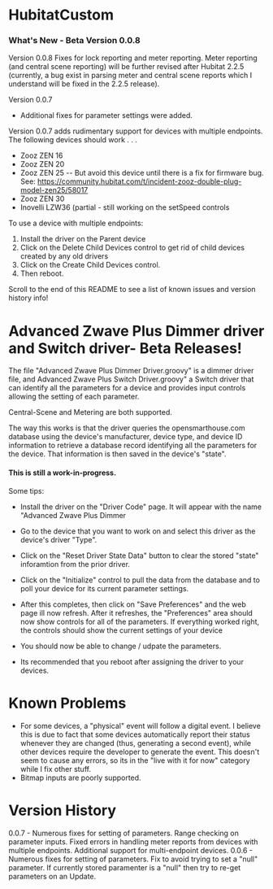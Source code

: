 # HubitatCustom
### What's New - Beta Version 0.0.8
Version 0.0.8
Fixes for lock reporting and meter reporting. Meter reporting (and central scene reporting) will be further revised after Hubitat 2.2.5 (currently, a bug exist in parsing meter and central scene reports which I understand will be fixed in the 2.2.5 release).

Version 0.0.7
- Additional fixes for parameter settings were added.

Version 0.0.7 adds rudimentary support for devices with multiple endpoints.  The following devices should work . . .
* Zooz ZEN 16
* Zooz ZEN 20 
* Zooz ZEN 25 -- But avoid this device until there is a fix for firmware bug. See: https://community.hubitat.com/t/incident-zooz-double-plug-model-zen25/58017
* Zooz ZEN 30
* Inovelli LZW36 (partial - still working on the setSpeed controls

To use a device with multiple endpoints:
1. Install the driver on the Parent device
2. Click on the Delete Child Devices control to get rid of child devices created by any old drivers
3. Click on the Create Child Devices control. 
4. Then reboot.


Scroll to the end of this README to see a list of known issues and version history info!

# Advanced Zwave Plus Dimmer driver  and Switch driver- Beta Releases!

The file "Advanced Zwave Plus Dimmer Driver.groovy" is a dimmer driver file, and Advanced Zwave Plus Switch Driver.groovy" a Switch driver that can identify all the parameters for a device and provides input controls allowing the setting of each parameter.

Central-Scene and Metering are both supported.

The way this works is that the driver queries the opensmarthouse.com database using the device's manufacturer, device type, and device ID information to retrieve a database record identifying all the parameters for the device. That information is then saved in the device's "state".

#### This is still a work-in-progress. 

Some tips:
* Install the driver on the "Driver Code" page. It will appear with the name "Advanced Zwave Plus Dimmer
* Go to the device that you want to work on and select this driver as the device's driver "Type".
* Click on the "Reset Driver State Data" button to clear the stored "state" inforamtion from the prior driver.
* Click on the "Initialize" control to pull the data from the database and to poll your device for its current parameter settings.
* After this completes, then click on "Save Preferences" and the web page ill now refresh. After it refreshes, the "Preferences" area should now show controls for all of the parameters.  If everything worked right, the controls should show the current settings of your device
* You should now be able to change / udpate the parameters.

* Its recommended that you reboot after assigning the driver to your devices.

# Known Problems
* For some devices, a "physical" event will follow a digital event. I believe this is due to fact that some devices automatically report their status whenever they are changed (thus, generating a second event), while other devices require the developer to generate the event.  This doesn't seem to cause any errors, so its in the "live with it for now" category while I fix other stuff.
* Bitmap inputs are poorly supported.

# Version History
0.0.7 - Numerous fixes for setting of parameters. Range checking on parameter inputs. Fixed errors in handling meter reports from devices with multiple endpoints. Additional support for multi-endpoint devices.
0.0.6 - Numerous fixes for setting of parameters. Fix to avoid trying to set a "null" parameter. If currently stored paramenter is a "null" then try to re-get parameters on an Update.


